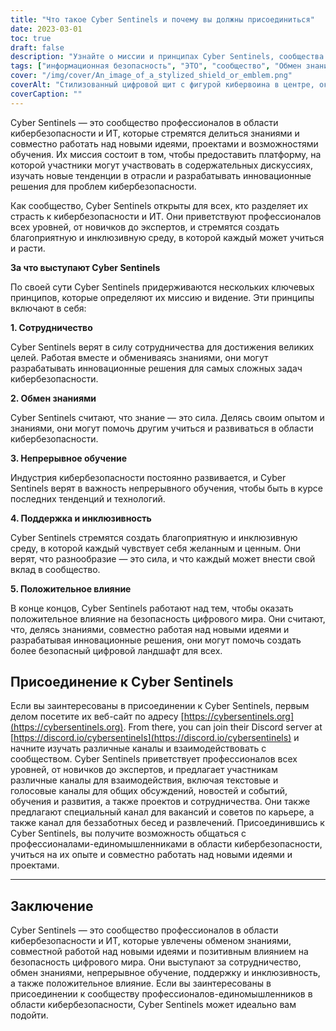 ```yaml
---
title: "Что такое Cyber Sentinels и почему вы должны присоединиться"
date: 2023-03-01
toc: true
draft: false
description: "Узнайте о миссии и принципах Cyber Sentinels, сообщества кибер- и ИТ-специалистов, стремящихся делиться знаниями и разрабатывать инновационные решения для проблем кибербезопасности."
tags: ["информационная безопасность", "ЭТО", "сообщество", "Обмен знаниями", "сотрудничество", "непрерывное обучение", "поддерживать", "инклюзивность", "положительное влияние", "текстовые каналы", "голосовые каналы", "карьерный совет", "предложения работы", "образовательные ресурсы", "новые тенденции", "проекты", "события", "конференции", "фотографии домашних животных", "технологии"]
cover: "/img/cover/An_image_of_a_stylized_shield_or_emblem.png"
coverAlt: "Стилизованный цифровой щит с фигурой кибервоина в центре, окруженный абстрактными формами и линиями, представляющими потоки данных и сетевое соединение"
coverCaption: ""
---
```


Cyber Sentinels — это сообщество профессионалов в области кибербезопасности и ИТ, которые стремятся делиться знаниями и совместно работать над новыми идеями, проектами и возможностями обучения. Их миссия состоит в том, чтобы предоставить платформу, на которой участники могут участвовать в содержательных дискуссиях, изучать новые тенденции в отрасли и разрабатывать инновационные решения для проблем кибербезопасности.

Как сообщество, Cyber Sentinels открыты для всех, кто разделяет их страсть к кибербезопасности и ИТ. Они приветствуют профессионалов всех уровней, от новичков до экспертов, и стремятся создать благоприятную и инклюзивную среду, в которой каждый может учиться и расти.

**За что выступают Cyber Sentinels**

По своей сути Cyber Sentinels придерживаются нескольких ключевых принципов, которые определяют их миссию и видение. Эти принципы включают в себя:

**1. Сотрудничество**

Cyber Sentinels верят в силу сотрудничества для достижения великих целей. Работая вместе и обмениваясь знаниями, они могут разрабатывать инновационные решения для самых сложных задач кибербезопасности.

**2. Обмен знаниями**

Cyber Sentinels считают, что знание — это сила. Делясь своим опытом и знаниями, они могут помочь другим учиться и развиваться в области кибербезопасности.

**3. Непрерывное обучение**

Индустрия кибербезопасности постоянно развивается, и Cyber Sentinels верят в важность непрерывного обучения, чтобы быть в курсе последних тенденций и технологий.

**4. Поддержка и инклюзивность**

Cyber Sentinels стремятся создать благоприятную и инклюзивную среду, в которой каждый чувствует себя желанным и ценным. Они верят, что разнообразие — это сила, и что каждый может внести свой вклад в сообщество.

**5. Положительное влияние**

В конце концов, Cyber Sentinels работают над тем, чтобы оказать положительное влияние на безопасность цифрового мира. Они считают, что, делясь знаниями, совместно работая над новыми идеями и разрабатывая инновационные решения, они могут помочь создать более безопасный цифровой ландшафт для всех.

## Присоединение к Cyber Sentinels

Если вы заинтересованы в присоединении к Cyber Sentinels, первым делом посетите их веб-сайт по адресу [https://cybersentinels.org](https://cybersentinels.org). From there, you can join their Discord server at [https://discord.io/cybersentinels](https://discord.io/cybersentinels) и начните изучать различные каналы и взаимодействовать с сообществом. Cyber Sentinels приветствует профессионалов всех уровней, от новичков до экспертов, и предлагает участникам различные каналы для взаимодействия, включая текстовые и голосовые каналы для общих обсуждений, новостей и событий, обучения и развития, а также проектов и сотрудничества. Они также предлагают специальный канал для вакансий и советов по карьере, а также канал для беззаботных бесед и развлечений. Присоединившись к Cyber Sentinels, вы получите возможность общаться с профессионалами-единомышленниками в области кибербезопасности, учиться на их опыте и совместно работать над новыми идеями и проектами.

_____________________________________________________________________________

## Заключение

Cyber Sentinels — это сообщество профессионалов в области кибербезопасности и ИТ, которые увлечены обменом знаниями, совместной работой над новыми идеями и позитивным влиянием на безопасность цифрового мира. Они выступают за сотрудничество, обмен знаниями, непрерывное обучение, поддержку и инклюзивность, а также положительное влияние. Если вы заинтересованы в присоединении к сообществу профессионалов-единомышленников в области кибербезопасности, Cyber Sentinels может идеально вам подойти.